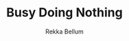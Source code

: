 ---
title: "Busy Doing Nothing"
subtitle: ""
description: ""
layout: book
author: Rekka Bellum
started: 2021-04-27
read: 2021-06-26
status: read
rating: 5
color: 
cover: 
pages: 218
progress: 0
link: 
---